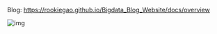 Blog: https://rookiegao.github.io/Bigdata_Blog_Website/docs/overview

![img](https://user-images.githubusercontent.com/34996528/202855293-c3a35d5b-242b-4e26-848f-a88741cd3afc.png)
